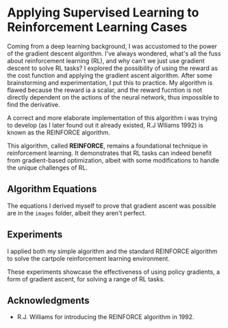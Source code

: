 # Applying Supervised Learning to Reinforcement Learning Cases

Coming from a deep learning background, I was accustomed to the power of the gradient descent algorithm. I've always wondered, what's all the fuss about reinforcement learning (RL), and why can't we just use gradient descent to solve RL tasks? I explored the possibility of using the reward as the cost function and applying the gradient ascent algorithm. After some brainstorming and experimentation, I put this to practice. My algorithm is flawed because the reward ia a scalar, and the reward fucntion is not directly dependent on the actions of the neural network, thus impossible to find the derivative.

A correct and more elaborate implementation of this algorithm i was trying to develop (as I later found out it already existed, R.J Wlliams 1992) is known as the REINFORCE algorithm.

This algorithm, called **REINFORCE**, remains a foundational technique in reinforcement learning. It demonstrates that RL tasks can indeed benefit from gradient-based optimization, albeit with some modifications to handle the unique challenges of RL.

## Algorithm Equations

The equations I derived myself to prove that gradient ascent was possible are in the ```images``` folder, albeit they aren't perfect.

## Experiments

I applied both my simple algorithm and the standard REINFORCE algorithm to solve the cartpole reinforcement learning environment.

These experiments showcase the effectiveness of using policy gradients, a form of gradient ascent, for solving a range of RL tasks.

## Acknowledgments
- R.J. Williams for introducing the REINFORCE algorithm in 1992.
